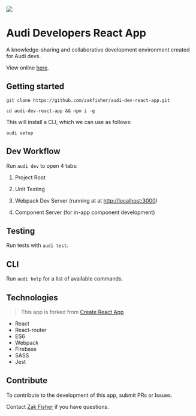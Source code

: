![](https://travis-ci.org/zakfisher/audi-dev-react-app.svg?branch=master)

# Audi Developers React App
A knowledge-sharing and collaborative development environment created for Audi devs.

View online [here](https://audi-fe-notes.firebaseapp.com).

## Getting started

`git clone https://github.com/zakfisher/audi-dev-react-app.git`

`cd audi-dev-react-app && npm i -g`

This will install a CLI, which we can use as follows:

`audi setup`

## Dev Workflow

Run `audi dev` to open 4 tabs:

1. Project Root

2. Unit Testing

3. Webpack Dev Server (running at at <http://localhost:3000>)

4. Component Server (for in-app component development)

## Testing

Run tests with `audi test`.

## CLI

Run `audi help` for a list of available commands.

## Technologies

> This app is forked from [Create React App](https://github.com/facebookincubator/create-react-app)

* React
* React-router
* ES6
* Webpack
* Firebase
* SASS
* Jest

## Contribute

To contribute to the development of this app, submit PRs or Issues.

Contact [Zak Fisher](mailto:zachary.fisher@akqa.com) if you have questions.
